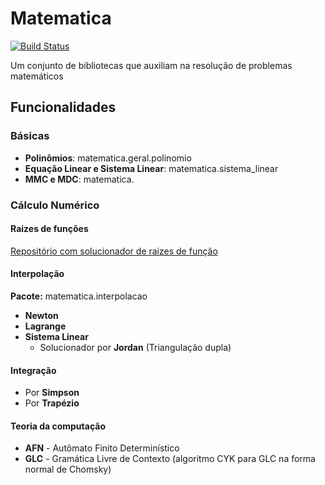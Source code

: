 # Matematica

[![Build Status](https://travis-ci.org/SrMouraSilva/Matematica.svg)](https://travis-ci.org/SrMouraSilva/Matematica)

Um conjunto de bibliotecas que auxiliam na resolução de problemas matemáticos

## Funcionalidades

### Básicas

* **Polinômios**: matematica.geral.polinomio
* **Equação Linear e Sistema Linear**: matematica.sistema_linear
* **MMC e MDC**: matematica.

### Cálculo Numérico

#### Raizes de funções

[Repositório com solucionador de raizes de função](https://github.com/SrMouraSilva/Academic-Projects/tree/master/Superior/S4/C%C3%A1lculo%20Numerico)

#### Interpolação

**Pacote:** matematica.interpolacao

 * **Newton**
 * **Lagrange**
 * **Sistema Linear**
   * Solucionador por **Jordan** (Triangulação dupla)

#### Integração

* Por **Simpson**
* Por **Trapézio**

#### Teoria da computação

* **AFN** - Autômato Finito Determinístico
* **GLC** - Gramática Livre de Contexto (algoritmo CYK para GLC na forma normal de Chomsky)

